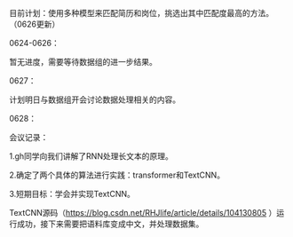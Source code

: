 目前计划：使用多种模型来匹配简历和岗位，挑选出其中匹配度最高的方法。（0626更新）

0624-0626：

暂无进度，需要等待数据组的进一步结果。

0627：

计划明日与数据组开会讨论数据处理相关的内容。

0628：

会议记录：

1.gh同学向我们讲解了RNN处理长文本的原理。

2.确定了两个具体的算法进行实践：transformer和TextCNN。

3.短期目标：学会并实现TextCNN。

TextCNN源码（https://blog.csdn.net/RHJlife/article/details/104130805 ）运行成功，接下来需要把语料库变成中文，并处理数据集。
